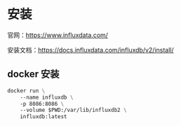 # 安装



官网：https://www.influxdata.com/

安装文档：https://docs.influxdata.com/influxdb/v2/install/



## docker 安装

```dockerfile
docker run \
    --name influxdb \
    -p 8086:8086 \
    --volume $PWD:/var/lib/influxdb2 \
    influxdb:latest
```

